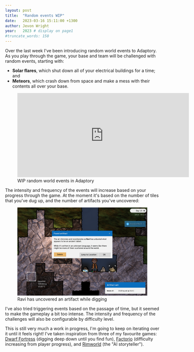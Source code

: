 ```yaml
---
layout: post
title:  "Random events WIP"
date:   2023-03-16 15:11:00 +1300
author: Jevon Wright
year:   2023 # display on page1
#truncate_words: 150
---
```


Over the last week I've been introducing random world events to Adaptory.
As you play through the game, your base and team will be challenged with random events, starting with:

* **Solar flares**, which shut down all of your electrical buildings for a time; and
* **Meteors**, which crash down from space and make a mess with their contents all over your base.

<figure class="video">
  <iframe width="560" height="275" src="https://www.youtube.com/embed/3OuCquXIZlU" title="YouTube video player" frameborder="0" allow="accelerometer; autoplay; clipboard-write; encrypted-media; gyroscope; picture-in-picture" allowfullscreen></iframe>
  <figcaption>WIP random world events in Adaptory</figcaption>
</figure>

The intensity and frequency of the events will increase based on your progress
through the game. At the moment it's based on the number of tiles that you've
dug up, and the number of artifacts you've uncovered:

<figure class="image">
  <a href="/assets/screenshots/2023-03-16-artifact.png"><img src="/assets/screenshots/2023-03-16-artifact.png"></a>
  <figcaption>Ravi has uncovered an artifact while digging</figcaption>
</figure>

I've also tried triggering events based on the passage of time, but it seemed to
make the gameplay a bit too intense.
The intensity and frequency of the challenges will also be configurable by difficulty level.

This is still very much a work in progress, I'm going to keep on iterating over it
until it feels right! I've taken inspiration from three of my favourite games:
[Dwarf Fortress](http://www.bay12games.com/dwarves/) (digging deep down until you find fun),
[Factorio](https://www.factorio.com/) (difficulty increasing from player progress),
and [Rimworld](https://rimworldgame.com/) (the "AI storyteller").
